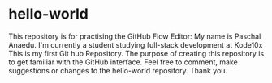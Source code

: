 # hello-world
This repository is for practising the GitHub Flow
Editor: 
My name is Paschal Anaedu.
I'm currently a student studying full-stack development at Kode10x
This is my first Git hub Repository.
The purpose of creating this repository is to get familiar with the GitHub interface.
Feel free to comment, make suggestions or changes to the hello-world repository.
Thank you.
